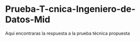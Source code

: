 # Prueba-T-cnica-Ingeniero-de-Datos-Mid
Aquí encontraras la respuesta a la prueba técnica propuesta
